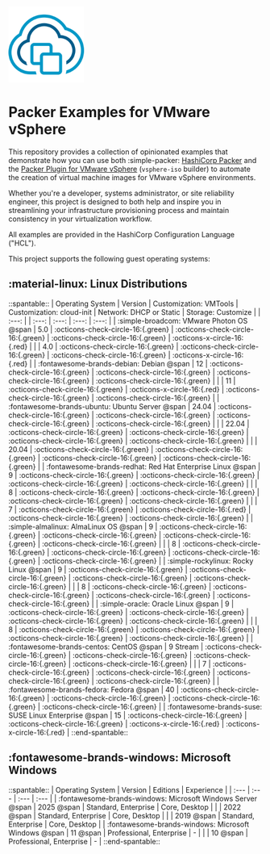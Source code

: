 <!-- markdownlint-disable first-line-h1 no-inline-html -->

<img src="assets/images/icon-color.svg" alt="VMware vSphere" width="150">

# Packer Examples for VMware vSphere

This repository provides a collection of opinionated examples that demonstrate how you can use both :simple-packer: [HashiCorp Packer][packer] and the [Packer Plugin for VMware vSphere][packer-plugin-vsphere] (`vsphere-iso` builder) to automate the creation of virtual machine images for VMware vSphere environments.

Whether you're a developer, systems administrator, or site reliability engineer, this project is designed to both help and inspire you in streamlining your infrastructure provisioning process and maintain consistency in your virtualization workflow.

All examples are provided in the HashiCorp Configuration Language ("HCL").

This project supports the following guest operating systems:

## :material-linux: Linux Distributions

::spantable::
| Operating System                                           | Version   | Customization: VMTools             | Customization: cloud-init          | Network: DHCP or Static            | Storage: Customize                 |
| :---:                                                      |           | :---:                              | :---:                              | :---:                              | :---:                              |
| :simple-broadcom: VMware Photon OS @span                   | 5.0       | :octicons-check-circle-16:{.green} | :octicons-check-circle-16:{.green} | :octicons-check-circle-16:{.green} | :octicons-x-circle-16:{.red}       |
|                                                            | 4.0       | :octicons-check-circle-16:{.green} | :octicons-check-circle-16:{.green} | :octicons-check-circle-16:{.green} | :octicons-x-circle-16:{.red}       |
| :fontawesome-brands-debian: Debian @span                   | 12        | :octicons-check-circle-16:{.green} | :octicons-check-circle-16:{.green} | :octicons-check-circle-16:{.green} | :octicons-check-circle-16:{.green} |
|                                                            | 11        | :octicons-check-circle-16:{.green} | :octicons-x-circle-16:{.red}       | :octicons-check-circle-16:{.green} | :octicons-check-circle-16:{.green} |
| :fontawesome-brands-ubuntu: Ubuntu Server @span            | 24.04     | :octicons-check-circle-16:{.green} | :octicons-check-circle-16:{.green} | :octicons-check-circle-16:{.green} | :octicons-check-circle-16:{.green} |
|                                                            | 22.04     | :octicons-check-circle-16:{.green} | :octicons-check-circle-16:{.green} | :octicons-check-circle-16:{.green} | :octicons-check-circle-16:{.green} |
|                                                            | 20.04     | :octicons-check-circle-16:{.green} | :octicons-check-circle-16:{.green} | :octicons-check-circle-16:{.green} | :octicons-check-circle-16:{.green} |
| :fontawesome-brands-redhat: Red Hat Enterprise Linux @span | 9         | :octicons-check-circle-16:{.green} | :octicons-check-circle-16:{.green} | :octicons-check-circle-16:{.green} | :octicons-check-circle-16:{.green} |
|                                                            | 8         | :octicons-check-circle-16:{.green} | :octicons-check-circle-16:{.green} | :octicons-check-circle-16:{.green} | :octicons-check-circle-16:{.green} |
|                                                            | 7         | :octicons-check-circle-16:{.green} | :octicons-check-circle-16:{.red}   | :octicons-check-circle-16:{.green} | :octicons-check-circle-16:{.green} |
| :simple-almalinux: AlmaLinux OS @span                      | 9         | :octicons-check-circle-16:{.green} | :octicons-check-circle-16:{.green} | :octicons-check-circle-16:{.green} | :octicons-check-circle-16:{.green} |
|                                                            | 8         | :octicons-check-circle-16:{.green} | :octicons-check-circle-16:{.green} | :octicons-check-circle-16:{.green} | :octicons-check-circle-16:{.green} |
| :simple-rockylinux: Rocky Linux @span                      | 9         | :octicons-check-circle-16:{.green} | :octicons-check-circle-16:{.green} | :octicons-check-circle-16:{.green} | :octicons-check-circle-16:{.green} |
|                                                            | 8         | :octicons-check-circle-16:{.green} | :octicons-check-circle-16:{.green} | :octicons-check-circle-16:{.green} | :octicons-check-circle-16:{.green} |
| :simple-oracle: Oracle Linux @span                         | 9         | :octicons-check-circle-16:{.green} | :octicons-check-circle-16:{.green} | :octicons-check-circle-16:{.green} | :octicons-check-circle-16:{.green} |
|                                                            | 8         | :octicons-check-circle-16:{.green} | :octicons-check-circle-16:{.green} | :octicons-check-circle-16:{.green} | :octicons-check-circle-16:{.green} |
| :fontawesome-brands-centos: CentOS @span                   | 9 Stream  | :octicons-check-circle-16:{.green} | :octicons-check-circle-16:{.green} | :octicons-check-circle-16:{.green} | :octicons-check-circle-16:{.green} |
|                                                            | 7         | :octicons-check-circle-16:{.green} | :octicons-check-circle-16:{.green} | :octicons-check-circle-16:{.green} | :octicons-check-circle-16:{.green} |
| :fontawesome-brands-fedora: Fedora @span                   | 40        | :octicons-check-circle-16:{.green} | :octicons-check-circle-16:{.green} | :octicons-check-circle-16:{.green} | :octicons-check-circle-16:{.green} |
| :fontawesome-brands-suse: SUSE Linux Enterprise @span      | 15        | :octicons-check-circle-16:{.green} | :octicons-check-circle-16:{.green} | :octicons-x-circle-16:{.red}       | :octicons-x-circle-16:{.red}       |
::end-spantable::

## :fontawesome-brands-windows: Microsoft Windows

::spantable::
| Operating System                                            | Version       | Editions                 | Experience    |
| :---                                                        | :---          | :---                     | :---          |
| :fontawesome-brands-windows: Microsoft Windows Server @span | 2025 @span    | Standard, Enterprise     | Core, Desktop |
|                                                             | 2022 @span    | Standard, Enterprise     | Core, Desktop |
|                                                             | 2019 @span    | Standard, Enterprise     | Core, Desktop |
| :fontawesome-brands-windows: Microsoft Windows @span        | 11 @span      | Professional, Enterprise | -             |
|                                                             | 10 @span      | Professional, Enterprise | -             |
::end-spantable::

[//]: Links
[packer]: https://www.packer.io
[packer-plugin-vsphere]: https://developer.hashicorp.com/packer/plugins/builders/vsphere/vsphere-iso
